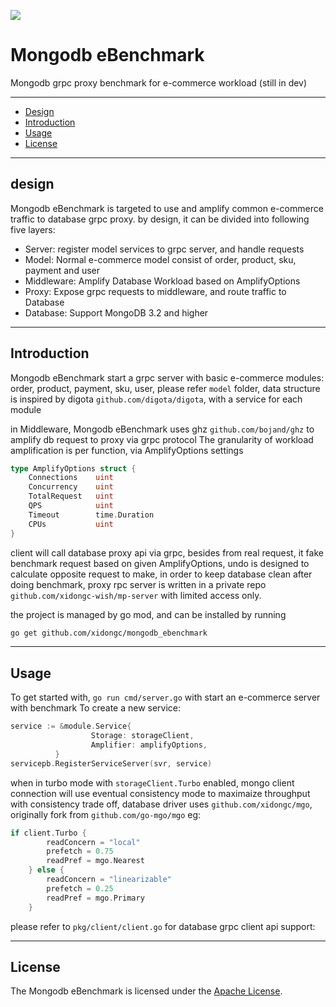 <p align="left">
  <a href="https://goreportcard.com/report/github.com/xidongc/mongo_ebenchmark"><img src="https://goreportcard.com/badge/github.com/xidongc/mongo_ebenchmark"></a>
</p>

# Mongodb eBenchmark

Mongodb grpc proxy benchmark for e-commerce workload (still in dev)

-------------------------
- [Design](#design)
- [Introduction](#introduction)
- [Usage](#usage)
- [License](#license)

-------------------------
## design

Mongodb eBenchmark is targeted to use and amplify common e-commerce traffic to database grpc proxy. by design, it can be divided into following five layers:

- Server: register model services to grpc server, and handle requests
- Model: Normal e-commerce model consist of order, product, sku, payment and user
- Middleware: Amplify Database Workload based on AmplifyOptions
- Proxy: Expose grpc requests to middleware, and route traffic to Database
- Database: Support MongoDB 3.2 and higher

-------------------------
## Introduction

Mongodb eBenchmark start a grpc server with basic e-commerce modules: order, product,
payment, sku, user, please refer `model` folder, data structure is inspired by digota
`github.com/digota/digota`, with a service for each module 

in Middleware, Mongodb eBenchmark uses ghz `github.com/bojand/ghz` to amplify db request to proxy via grpc protocol
The granularity of workload amplification is per function, via AmplifyOptions settings

```go
type AmplifyOptions struct {
	Connections    uint			
	Concurrency    uint			
	TotalRequest   uint			
	QPS            uint			
	Timeout        time.Duration	
	CPUs           uint			
}
```

client will call database proxy api via grpc, besides from real request, it fake benchmark 
request based on given AmplifyOptions, undo is designed to calculate opposite request to make, 
in order to keep database clean after doing benchmark, proxy rpc server is written in a private
repo `github.com/xidongc-wish/mp-server` with limited access only. 

the project is managed by go mod, and can be installed by running

```bash
go get github.com/xidongc/mongodb_ebenchmark
```

-------------------------
## Usage

To get started with, `go run cmd/server.go` with start an e-commerce server with benchmark
To create a new service:
```go
service := &module.Service{
                  Storage: storageClient,
                  Amplifier: amplifyOptions,
	      }
servicepb.RegisterServiceServer(svr, service)
```

when in turbo mode with `storageClient.Turbo` enabled, mongo client connection will use eventual 
consistency mode to maximaize throughput with consistency trade off, database driver uses 
`github.com/xidongc/mgo`, originally fork from `github.com/go-mgo/mgo` eg:

```go
if client.Turbo {
		readConcern = "local"
		prefetch = 0.75
		readPref = mgo.Nearest
	} else {
		readConcern = "linearizable"
		prefetch = 0.25
		readPref = mgo.Primary
	}
```

please refer to  `pkg/client/client.go` for database grpc client api support:

-------------------------
## License

The Mongodb eBenchmark is licensed under the [Apache License](LICENSE).
